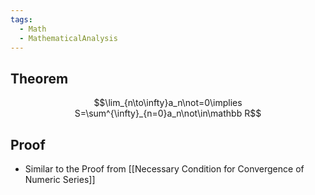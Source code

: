 ```yaml
---
tags:
  - Math
  - MathematicalAnalysis
---
```

## Theorem
$$\lim_{n\to\infty}a_n\not=0\implies S=\sum^{\infty}_{n=0}a_n\not\in\mathbb R$$
## Proof 
- Similar to the Proof from [[Necessary Condition for Convergence of Numeric Series]]